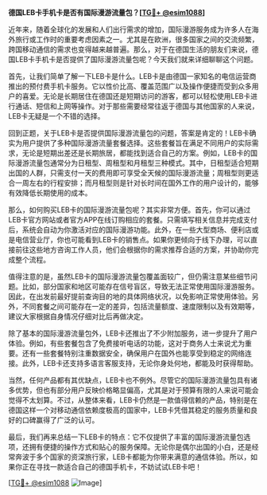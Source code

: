 **德国LEB卡手机卡是否有国际漫游流量包？[[TG💪+ @esim1088](https://t.me/s/esim1088)]**

近年来，随着全球化的发展和人们出行需求的增加，国际漫游服务成为许多人在海外旅行或工作时的重要考虑因素之一。尤其是在欧洲，很多国家之间的交流频繁，跨国移动通信的需求也变得越来越普遍。那么，对于在德国生活的朋友们来说，德国LEB卡手机卡是否提供了国际漫游流量包呢？今天我们就来详细聊聊这个问题。

首先，让我们简单了解一下LEB卡是什么。LEB卡是由德国一家知名的电信运营商推出的预付费手机卡服务。它以性价比高、覆盖范围广以及操作便捷而受到众多用户的喜爱。无论是长期居住在德国还是短期访问的游客，都可以轻松使用LEB卡进行通话、短信和上网等操作。对于那些需要经常往返于德国与其他国家的人来说，LEB卡无疑是一个不错的选择。

回到正题，关于LEB卡是否提供国际漫游流量包的问题，答案是肯定的！LEB卡确实为用户提供了多种国际漫游流量套餐选择。这些套餐旨在满足不同用户的实际需求，无论是短期出差还是长期旅居，都能找到适合自己的方案。例如，LEB卡的国际漫游流量包通常分为日租型、周租型和月租型三种模式。其中，日租型适合短期出国的人群，只需支付一天的费用即可享受全天候的国际漫游流量；周租型则更适合一周左右的行程安排；而月租型则是针对长时间在国外工作的用户设计的，能够有效降低长期使用的成本。

那么，如何购买LEB卡的国际漫游流量包呢？其实非常方便。首先，你可以通过LEB卡官方网站或者官方APP在线订购相应的套餐。只需填写相关信息并完成支付后，系统会自动为你激活对应的国际漫游功能。此外，在一些大型商场、便利店或是电信营业厅，你也可能看到LEB卡的销售点。如果你更倾向于线下办理，可以直接前往这些地方咨询工作人员，他们会根据你的需求推荐合适的方案，并协助你完成整个流程。

值得注意的是，虽然LEB卡的国际漫游流量包覆盖面较广，但仍需注意某些细节问题。比如，部分国家和地区可能存在信号盲区，导致无法正常使用国际漫游服务。因此，在出发前最好提前查询目的地的具体网络状况，以免影响正常使用体验。另外，不同套餐之间可能存在一定的差异，包括流量额度、速度限制以及有效期等，建议大家根据自身情况仔细对比后再做决定。

除了基本的国际漫游流量包外，LEB卡还推出了不少附加服务，进一步提升了用户体验。例如，有些套餐包含了免费接听电话的功能，这对于商务人士来说尤为重要。还有一些套餐特别注重数据安全，确保用户在国外也能享受到稳定的网络连接。此外，LEB卡还支持多语言客服支持，无论你身处何地，都能及时获得帮助。

当然，任何产品都有其优缺点，LEB卡也不例外。尽管它的国际漫游流量包具有诸多优势，但也有部分用户反映价格略显偏高，尤其是对于预算有限的人来说可能会觉得不太划算。不过，从整体来看，LEB卡仍然是一款值得信赖的产品，特别是在德国这样一个对移动通信依赖度极高的国家中，LEB卡凭借其稳定的服务质量和良好的口碑赢得了广泛的认可。

最后，我们再来总结一下LEB卡的特点：它不仅提供了丰富的国际漫游流量包选项，还拥有便捷的操作方式和贴心的服务保障。无论你是偶尔出国的小白，还是经常奔波于多个国家的资深旅行家，LEB卡都能为你带来满意的通信体验。所以，如果你正在寻找一款适合自己的德国手机卡，不妨试试LEB卡吧！

[[TG💪+ @esim1088](https://t.me/s/esim1088) ![Image](https://i.postimg.cc/4NQfJmqS/Snipaste-2025-05-13-00-14-12.png)]